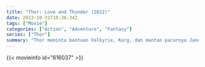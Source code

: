 ```yaml
---
title: "Thor: Love and Thunder (2022)"
date: 2023-10-31T10:36:34Z
tags: ["Movie"]
categories: ["Action", "Adventure", "Fantasy"]
series: ["Thor"]
summary: "Thor meminta bantuan Valkyrie, Korg, dan mantan pacarnya Jane Foster untuk melawan Gorr sang Dewa Jagal, yang bermaksud membuat para dewa punah."
---
```


<mux-player stream-type="on-demand"
src="https://kp3d-my.sharepoint.com/personal/ryoo_kp3d_onmicrosoft_com/_layouts/15/download.aspx?share=EbA5pyXPC4ZDlshWQ2wm8z8Bit4PKDeAdZgnKb0kIIoazA" prefer-playback="mse" controls>

</mux-player>


{{< movieinfo id="616037" >}}

<script src="https://cdn.jsdelivr.net/npm/@mux/mux-player"></script>

 <script type="application/ld+json ">
{
"@context": "https://schema.org/",
"@type": "VideoObject",
"name": "Thor：Love and Thunder",
"contentUrl": "https://stream.mux.com/qquHUQD2MNB95e7rrddpRV52XX2qanUSatEvsb800Q4w.m3u8",
"thumbnailUrl": "https://www.themoviedb.org/t/p/original/6eFDnvpsgPMrxcVnLCM12rBv8Fk.jpg?width=314&fit_mode=preserve&time=25",
"uploadDate": "2023-10-31T10:36:34Z",
}

</script>
